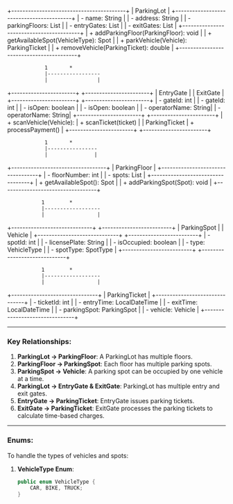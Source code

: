 +-----------------------------------------+
|             ParkingLot                  |
+-----------------------------------------+
| - name: String                          |
| - address: String                       |
| - parkingFloors: List<ParkingFloor>     |
| - entryGates: List<EntryGate>           |
| - exitGates: List<ExitGate>             |
+-----------------------------------------+
| + addParkingFloor(ParkingFloor): void   |
| + getAvailableSpot(VehicleType): Spot   |
| + parkVehicle(Vehicle): ParkingTicket   |
| + removeVehicle(ParkingTicket): double  |
+-----------------------------------------+

                1       *                  
                |-----------------
                |                |
 +-----------------------+   +-----------------------+
 |       EntryGate       |   |       ExitGate        |
 +-----------------------+   +-----------------------+
 | - gateId: int         |   | - gateId: int         |
 | - isOpen: boolean     |   | - isOpen: boolean     |
 | - operatorName: String|   | - operatorName: String|
 +-----------------------+   +-----------------------+
 | + scanVehicle(Vehicle):  |   + scanTicket(ticket)  |
 |   ParkingTicket         |   + processPayment()     |
 +-----------------------+   +-----------------------+

                1       *                  
                |----------------
                |               |
+----------------------------------+
|          ParkingFloor            |
+----------------------------------+
| - floorNumber: int               |
| - spots: List<ParkingSpot>       |
+----------------------------------+
| + getAvailableSpot(): Spot       |
| + addParkingSpot(Spot): void     |
+----------------------------------+

               1        *                  
               |------------------
               |                 |
+-----------------------------+     +-------------------------+
|       ParkingSpot           |     |       Vehicle           |
+-----------------------------+     +-------------------------+
| - spotId: int               |     | - licensePlate: String  |
| - isOccupied: boolean       |     | - type: VehicleType     |
| - spotType: SpotType        |     +-------------------------+
+-----------------------------+

               1        *                  
               |------------------
               |                 |
+-------------------------------+
|      ParkingTicket            |
+-------------------------------+
| - ticketId: int               |
| - entryTime: LocalDateTime    |
| - exitTime: LocalDateTime     |
| - parkingSpot: ParkingSpot    |
| - vehicle: Vehicle            |
+-------------------------------+

---

### **Key Relationships:**
1. **ParkingLot → ParkingFloor**: A ParkingLot has multiple floors.
2. **ParkingFloor → ParkingSpot**: Each floor has multiple parking spots.
3. **ParkingSpot → Vehicle**: A parking spot can be occupied by one vehicle at a time.
4. **ParkingLot → EntryGate & ExitGate**: ParkingLot has multiple entry and exit gates.
5. **EntryGate → ParkingTicket**: EntryGate issues parking tickets.
6. **ExitGate → ParkingTicket**: ExitGate processes the parking tickets to calculate time-based charges.

---

### **Enums:**
To handle the types of vehicles and spots:
1. **VehicleType Enum**:
   ```java
   public enum VehicleType {
       CAR, BIKE, TRUCK;
   }
